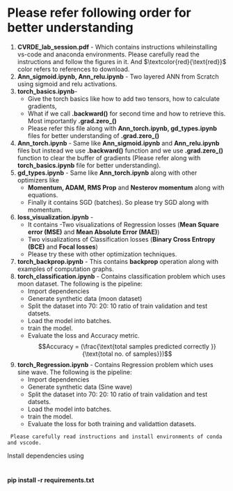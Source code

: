 # Please refer following order for better understanding
1. **CVRDE_lab_session.pdf** - Which contains instructions whileinstalling vs-code and anaconda environments. Please carefully read the instructions and follow the figures in it. And $\textcolor{red}{\text{red}}$ color refers to references to download.
1. **Ann_sigmoid.ipynb, Ann_relu.ipynb** - Two layered ANN from Scratch using sigmoid and relu activations.
1. **torch_basics.ipynb**- 
    - Give the torch basics like how to add two tensors, how to calculate gradients, 
    - What if we call **.backward()** for second time and how to retrieve this. Most importantly **.grad.zero_()**
    - Please refer this file along with **Ann_torch.ipynb, gd_types.ipynb** files for better understanding of **.grad.zero_()**
1. **Ann_torch.ipynb** - Same like **Ann_sigmoid.ipynb** and **Ann_relu.ipynb** files  but instead we use **.backward()** function and we use **.grad.zero_()** function to clear the buffer of gradients (Please refer along with **torch_basics.ipynb** file for better understanding).
1. **gd_types.ipynb** - Same like **Ann_torch.ipynb** along with other optimizers like 
    - **Momentum, ADAM, RMS Prop** and **Nesterov momentum** along with equations. 
    - Finally it contains SGD (batches). So please try SGD along with momentum.
1. **loss_visualization.ipynb** -
    - It contains 
    -Two visualizations of Regression losses (**Mean Square error (MSE)** and **Mean Absolute Error (MAE)**) 
    - Two visualizations of Classification losses (**Binary Cross Entropy (BCE)** and **Focal losses**)
    - Please try these with other optimization techniques.
1. **torch_backprop.ipynb** - This contains **backprop** operation along with examples of computation graphs.
1. **torch_classification.ipynb** - Contains classification problem which uses moon dataset. The following is the pipeline:
    - Import dependencies
    - Generate synthetic data (moon dataset)
    - Split the dataset into 70: 20: 10 ratio of train validation and test datsets.
    - Load the model into batches.
    - train the model.
    - Evaluate the loss and Accuracy metric.$$Accuracy = (\frac{\text{total samples predicted correctly }}{\text{total no. of samples}})$$ 
1. **torch_Regression.ipynb** - Contains Regression problem which uses sine wave. The following is the pipeline:
    - Import dependencies
    - Generate synthetic data (Sine wave)
    - Split the dataset into 70: 20: 10 ratio of train validation and test datsets.
    - Load the model into batches.
    - train the model.
    - Evaluate the loss for both training and validattion datasets.


``` Please carefully read instructions and install environments of conda and vscode.```


Install dependencies using 

#
**pip install -r requirements.txt**
#

